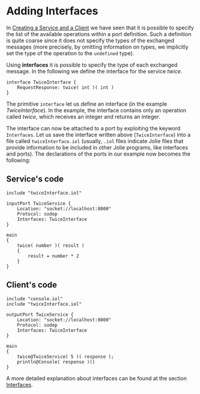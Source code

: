 # Adding Interfaces

In [Creating a Service and a Client](https://github.com/jolie/docs/tree/d296c3f38a034f7c3a1e794fa5b31d175c41c936/getting-started/creating-a-service-and-a-client/README.md) we have seen that it is possible to specify the list of the available operations within a port definition. Such a definition is quite coarse since it does not specify the types of the exchanged messages \(more precisely, by omitting information on types, we implicitly set the type of the operation to the `undefined` type\).

Using **interfaces** it is possible to specify the type of each exchanged message. In the following we define the interface for the service _twice_.

```jolie
interface TwiceInterface {
    RequestResponse: twice( int )( int )
}
```

The primitive `interface` let us define an interface \(in the example _TwiceInterface_\). In the example, the interface contains only an operation called _twice_, which receives an integer and returns an integer.

The interface can now be attached to a port by exploiting the keyword `Interfaces`. Let us save the interface written above \(`TwiceInterface`\) into a file called `twiceInterface.iol` \(usually, `.iol` files indicate Jolie files that provide information to be included in other Jolie programs, like interfaces and ports\). The declarations of the ports in our example now becomes the following:

## Service's code

```jolie
include "twiceInterface.iol"

inputPort TwiceService {
    Location: "socket://localhost:8000"
    Protocol: sodep
    Interfaces: TwiceInterface
}

main
{
    twice( number )( result )
    {
        result = number * 2
    }
}
```

## Client's code

```jolie
include "console.iol"
include "twiceInterface.iol"

outputPort TwiceService {
    Location: "socket://localhost:8000"
    Protocol: sodep
    Interfaces: TwiceInterface
}

main
{
    twice@TwiceService( 5 )( response );
    println@Console( response )()
}
```

A more detailed explanation about interfaces can be found at the section [Interfaces](../basics/interfaces/).

